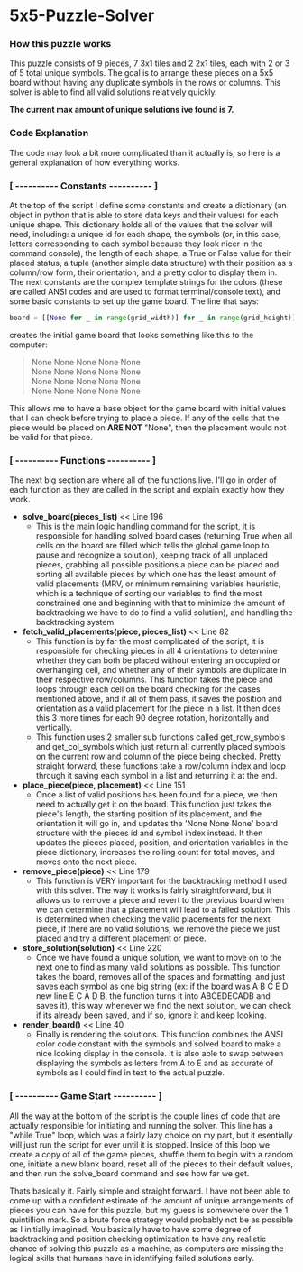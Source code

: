 # 5x5-Puzzle-Solver

### How this puzzle works
This puzzle consists of 9 pieces, 7 3x1 tiles and 2 2x1 tiles, each with 2 or 3 of 5 total unique symbols.
The goal is to arrange these pieces on a 5x5 board without having any duplicate symbols in the rows or columns.
This solver is able to find all valid solutions relatively quickly.

**The current max amount of unique solutions ive found is 7.**

### Code Explanation
The code may look a bit more complicated than it actually is, so here is a general explanation of how everything works.

### [ ---------- Constants ---------- ]
At the top of the script I define some constants and create a dictionary (an object in python that is 
able to store data keys and their values) for each unique shape. This dictionary holds all of the values that 
the solver will need, including: a unique id for each shape, the symbols (or, in this case, letters corresponding to each symbol 
because they look nicer in the command console), the length of each shape, a True or False value for their placed status, 
a tuple (another simple data structure) with their position as a column/row form, their orientation, and a pretty color to display them in.
The next constants are the complex template strings for the colors (these are called ANSI codes and are used to format terminal/console text), and 
some basic constants to set up the game board. The line that says:
```python
board = [[None for _ in range(grid_width)] for _ in range(grid_height)]
```
creates the initial game board that looks something like this to the computer:
> None None None None None  
> None None None None None  
> None None None None None  
> None None None None None  

This allows me  to have a base object for the game board with initial values that I can check before trying to place a piece. If any of the cells that the piece would be placed on **ARE NOT** "None", then the placement would not be valid for that piece.

### [ ---------- Functions ---------- ]  
The next big section are where all of the functions live. I'll go in order of each function as they are called in the script and explain exactly how they work.  

- **solve_board(pieces_list)** << Line 196
  - This is the main logic handling command for the script, it is responsible for handling solved board cases (returning True when all cells on the board are filled which tells the global game loop to pause and recognize a solution), keeping track of all unplaced pieces, grabbing all possible positions a piece can be placed and sorting all
  available pieces by which one has the least amount of valid placements (MRV, or minimum remaining variables heuristic, which is a technique of sorting our variables to find the most constrained one and beginning with that to minimize the amount of backtracking we have to do to find a valid solution), and handling the backtracking system.
- **fetch_valid_placements(piece, pieces_list)** << Line 82
  - This function is by far the most complicated of the script, it is responsible for checking pieces in all 4 orientations to determine whether they can both be placed without entering an occupied or overhanging cell, and whether any of their symbols are duplicate in their respective row/columns.
  This function takes the piece and loops through each cell on the board checking for the cases mentioned above, and if all of them pass, it saves the position and orientation as a valid placement for the piece in a list. It then does this 3 more times for each 90 degree rotation, horizontally and vertically. 
  - This function uses 2 smaller sub functions called get_row_symbols and get_col_symbols which just return all currently placed symbols on the current row and column of the piece being checked. Pretty straight forward, these functions take a row/column index and loop through it saving each symbol in a list and returning it at the end.
- **place_piece(piece, placement)** << Line 151
  - Once a list of valid positions has been found for a piece, we then need to actually get it on the board. This function just takes the piece's length, the starting position of its placement, and the orientation it will go in, and updates the 'None None None' board structure with the pieces id and symbol index instead. It then updates the 
  pieces placed, position, and orientation variables in the piece dictionary, increases the rolling count for total moves, and moves onto the next piece.
- **remove_piece(piece)** << Line 179
  - This function is VERY important for the backtracking method I used with this solver. The way it works is fairly straightforward, but it allows us to remove a piece and revert to the previous board when we can determine that a placement will lead to a failed solution. This is determined when checking the valid placements for the next piece, if there
  are no valid solutions, we remove the piece we just placed and try a different placement or piece.
- **store_solution(solution)** << Line 220
  - Once we have found a unique solution, we want to move on to the next one to find as many valid solutions as possible. This function takes the board, removes all of the spaces and formatting, and just saves each symbol as one big string (ex: if the board was A B C E D new line E C A D B, the function turns it into ABCEDECADB and saves it), this way whenever we find
  the next solution, we can check if its already been saved, and if so, ignore it and keep looking. 
- **render_board()** << Line 40
    - Finally is rendering the solutions. This function combines the ANSI color code constant with the symbols and solved board to make a nice looking display in the console. It is also able to swap between displaying the symbols as letters from A to E and as accurate of symbols as I could find in text to the actual puzzle.

### [ ---------- Game Start ---------- ]  
All the way at the bottom of the script is the couple lines of code that are actually responsible for initiating and running the solver. This line has a "while True" loop, which was a fairly lazy choice on my part, but it esentially will just run the script for ever until it is stopped. Inside of this loop we create a copy of all of the game pieces, shuffle them to begin with a random one,
initiate a new blank board, reset all of the pieces to their default values, and then run the solve_board command and see how far we get.

Thats basically it. Fairly simple and straight forward. I have not been able to come up with a confident estimate of the amount of unique arrangements of pieces you can have for this puzzle, but my guess is somewhere over the 1 quintillion mark. So a brute force strategy would probably not be as possible as I initially imagined. You basically have to have some degree
of backtracking and position checking optimization to have any realistic chance of solving this puzzle as a machine, as computers are missing the logical skills that humans have in identifying failed solutions early.